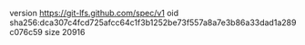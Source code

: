 version https://git-lfs.github.com/spec/v1
oid sha256:dca307c4fcd725afcc64c1f3b1252be73f557a8a7e3b86a33dad1a289c076c59
size 20916
